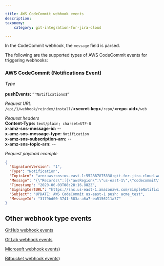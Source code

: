 ```yaml
---

title: AWS CodeCommit webhook events
description:
taxonomy:
    category: git-integration-for-jira-cloud

---
```

In the CodeCommit webhook, the `message` field is parsed.

The following are the supported types of AWS CodeCommit events for triggering webhooks:

### AWS CodeCommit (Notifications Event)
_Type_<br><br>**pushEvents:** `“^Notifications$”`

_Request URL_<br>
`/api/1/webhook/reindex/install/`**\<secret-key\>**`/repo/`**\<repo-uid\>**`/web`

_Request headers_<br>
**Content-Type:** `text/plain; charset=UTF-8`<br>
**x-amz-sns-message-id:** \--<br>
**x-amz-sns-message-type:** `Notification`<br>
**x-amz-sns-subscription-arn:** \--<br>
**x-amz-sns-topic-arn:** \--

_Request payload example_<br>
```json
{
  "SignatureVersion": "1",
  "Type": "Notification",
  "TopicArn": "arn:aws:sns:us-east-1:552887875838:git-for-jira-cloud-webhook-6bsuxx79skn7n8kfpgse5qb58-entd68eq86k9frrp2rxg6xkcpppek5h4",
  "Message": "{\"Records\":[{\"awsRegion\":\"us-east-1\",\"codecommit\":{\"references\":[{\"commit\":\"5f6a956f2560836bb085a5d1bfdde4a0f9bc12a5\",\"ref\":\"refs/heads/master\"}]},\"customData\":null,\"eventId\":\"e6317415-5a45-41a8-8234-fa90742d2c66\",\"eventName\":\"ReferenceChanges\",\"eventPartNumber\":1,\"eventSource\":\"aws:codecommit\",\"eventSourceARN\":\"arn:aws:codecommit:us-east-1:552887875838:Natalia_test\",\"eventTime\":\"2020-06-03T08:28:16.625+0000\",\"eventTotalParts\":1,\"eventTriggerConfigId\":\"b5b69ba9-8d48-436f-97d2-e5609d4039c8\",\"eventTriggerName\":\"git-for-jira-cloud-webhook-6bsuxx79skn7n8kfpgse5qb58-entd68eq86k9frrp2rxg6xkcpppek5h4\",\"eventVersion\":\"1.0\",\"userIdentityARN\":\"arn:aws:iam::552887875838:user/ntalalova\"}]}",
  "Timestamp": "2020-06-03T08:28:16.882Z",
  "SigningCertURL": "https://sns.us-east-1.amazonaws.com/SimpleNotificationService-hnhffstgav9qvvskm2py3c4b43e6dczm.pem",
  "Subject": "UPDATE: AWS CodeCommit us-east-1 push: acme_test",
  "MessageId": "3179bd00-3741-583a-a6a7-ea5156211a57"
}
```

## Other webhook type events

[GitHub webhook events](/git-integration-for-jira-cloud/gitHub-webhook-events)

[GitLab webhook events](/git-integration-for-jira-cloud/gitlab-webhook-events)

[Microsoft webhook events](/git-integration-for-jira-cloud/microsoft-webhook-events))

[Bitbucket webhook events](/git-integration-for-jira-cloud/aws-codecommit-webhook-events))

